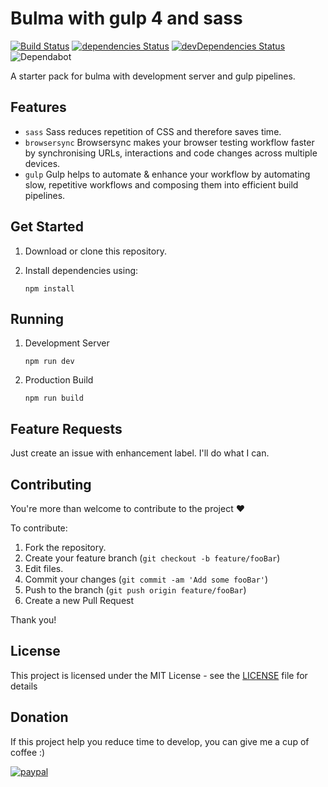 # Bulma with gulp 4 and sass
[![Build Status](https://badgen.net/travis/mobihack/gulp4-bulma-sass)](https://travis-ci.org/mobihack/gulp4-bulma-sass)
[![dependencies Status](https://badgen.net/david/dep/mobihack/gulp4-bulma-sass)](https://david-dm.org/mobihack/gulp4-bulma-sass)
[![devDependencies Status](https://badgen.net/david/dev/mobihack/gulp4-bulma-sass)](https://david-dm.org/mobihack/gulp4-bulma-sass?type=dev)
![Dependabot](https://img.shields.io/badge/Dependabot-active-brightgreen.svg)

A starter pack for bulma with development server and gulp pipelines.

## Features
* `sass`
Sass reduces repetition of CSS and therefore saves time. 
* `browsersync`
Browsersync makes your browser testing workflow faster by synchronising URLs, interactions and code changes across multiple devices. 
* `gulp`
Gulp helps to automate & enhance your workflow by automating slow, repetitive workflows and composing them into efficient build pipelines. 

## Get Started
1. Download or clone this repository. 

2. Install dependencies using:
    ```
    npm install
    ```
## Running
1. Development Server
    ```
    npm run dev
    ```
2. Production Build
    ```
    npm run build
    ```
    
## Feature Requests

Just create an issue with enhancement label. I'll do what I can.
    
## Contributing

You're more than welcome to contribute to the project :heart:

To contribute:

1. Fork the repository.
2. Create your feature branch (`git checkout -b feature/fooBar`)
3. Edit files.
3. Commit your changes (`git commit -am 'Add some fooBar'`)
4. Push to the branch (`git push origin feature/fooBar`)
5. Create a new Pull Request


Thank you!

## License

This project is licensed under the MIT License - see the [LICENSE](LICENSE) file for details

## Donation
If this project help you reduce time to develop, you can give me a cup of coffee :) 

[![paypal](https://www.paypalobjects.com/en_US/i/btn/btn_donateCC_LG.gif)](https://www.paypal.com/cgi-bin/webscr?cmd=_s-xclick&hosted_button_id=EKLDUBPHHLRE4&source=url)
